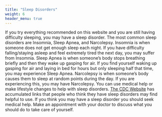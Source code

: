 ```yaml
---
title: "Sleep Disorders"
weight: 6
header_menu: true
---
```


If you try everything recommended on this website and you are still having difficulty sleeping, you may have a sleep disorder. The most common sleep disorders are Insomnia, Sleep Apnea, and Narcolepsy. Insomnia is when someone does not get enough sleep each night. If you have difficulty falling/staying asleep and feel extremely tired the next day, you may suffer from Insomnia. Sleep Apnea is when someone’s body stops breathing briefly and then they wake up gasping for air. If you find yourself waking up gasping for air and laying in bed for hours but only sleeping half that time, you may experience Sleep Apnea. Narcolepsy is when someone’s body causes them to sleep at random points during the day. If you are experiencing this, you may have Narcolepsy. You can use medical help or make lifestyle changes to help with sleep disorders. [The CDC Website](https://www.cdc.gov/sleep/resources.html) has accumulated links that people who think they have sleep disorders may find helpful to use. If you think you may have a sleep disorder you should seek medical help. Make an appointment with your doctor to discuss what you should do to take care of yourself.

